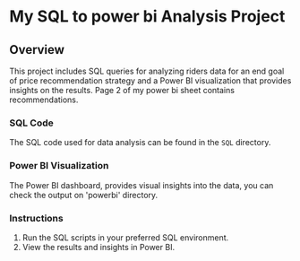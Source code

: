 # My SQL to power bi Analysis Project

## Overview
This project includes SQL queries for analyzing riders data for an end goal of price
recommendation strategy and a Power BI visualization that provides insights on the results.
Page 2 of my power bi sheet contains recommendations.

### SQL Code
The SQL code used for data analysis can be found in the `SQL` directory.

### Power BI Visualization
The Power BI dashboard, provides visual insights into the data, you can check
the output on 'powerbi' directory.

### Instructions
1. Run the SQL scripts in your preferred SQL environment.
2. View the results and insights in Power BI.
